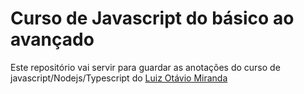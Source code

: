 # Curso de Javascript do básico ao avançado
<p align="left">
Este repositório vai servir para guardar as anotações do curso de javascript/Nodejs/Typescript do <a href='https://www.udemy.com/user/luiz-otavio-miranda/'>Luiz Otávio Miranda</a>
</p>